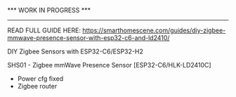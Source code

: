 *** WORK IN PROGRESS ***
************************
READ FULL GUIDE HERE:
https://smarthomescene.com/guides/diy-zigbee-mmwave-presence-sensor-with-esp32-c6-and-ld2410/



DIY Zigbee Sensors with ESP32-C6/ESP32-H2


SHS01 - Zigbee mmWave Presence Sensor [ESP32-C6/HLK-LD2410C]
- Power cfg fixed
- Zigbee router
